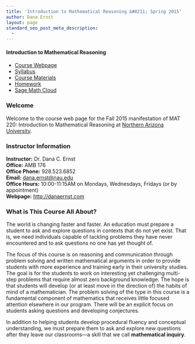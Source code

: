 ```yaml
---
title: 'Introduction to Mathematical Reasoning &#8211; Spring 2015'
author: Dana Ernst
layout: page
standard_seo_post_meta_description:
  - 
---
```

<div id="right">
  <h4>
    Introduction to Mathematical Reasoning
  </h4>
  
  <ul>
    <li>
      <a href="http://teaching.danaernst.com/mat220s15/">Course Webpage</a>
    </li>
    <li>
      <a href="http://teaching.danaernst.com/mat220s15/syllabus/">Syllabus</a>
    </li>
    <li>
      <a href="http://teaching.danaernst.com/mat220s15/materials/">Course Materials</a>
    </li>
    <li>
      <a href="http://teaching.danaernst.com/mat220s15/homework/">Homework</a>
    </li>
    <li>
      <a href="https://cloud.sagemath.com">Sage Math Cloud</a>
    </li>
  </ul>
</div>

### Welcome

Welcome to the course web page for the Fall 2015 manifestation of MAT 220: Introduction to Mathematical Reasoning at [Northern Arizona University][1].

### Instructor Information

**Instructor:** Dr. Dana C. Ernst  
**Office:** AMB 176  
**Office Phone:** 928.523.6852  
**Email:** <dana.ernst@nau.edu>  
**Office Hours:** 10:00-11:15AM on Mondays, Wednesdays, Fridays (or by appointment)  
**Webpage:** <http://danaernst.com>

### What is This Course All About?

The world is changing faster and faster. An education must prepare a student to ask and explore questions in contexts that do not yet exist. That is, we need individuals capable of tackling problems they have never encountered and to ask questions no one has yet thought of.

The focus of this course is on reasoning and communication through problem solving and written mathematical arguments in order to provide students with more experience and training early in their university studies. The goal is for the students to work on interesting yet challenging multi-step problems that require almost zero background knowledge. The hope is that students will develop (or at least move in the direction of) the habits of mind of a mathematician. The problem solving of the type in this course is a fundamental component of mathematics that receives little focused attention elsewhere in our program. There will be an explicit focus on students asking questions and developing conjectures.

In addition to helping students develop procedural fluency and conceptual understanding, we must prepare them to ask and explore new questions after they leave our classrooms&#8212;a skill that we call **mathematical inquiry**.

 [1]: http://nau.edu